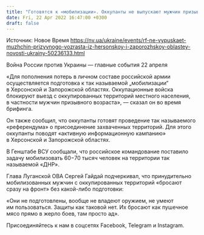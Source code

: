 ```yaml
---
title: "Готовятся к «мобилизации». Оккупанты не выпускают мужчин призывного возраста из Херсонской и Запорожской областей"
date: Fri, 22 Apr 2022 16:47:00 +0300
draft: false
---
```

Источник: Новое Время https://nv.ua/ukraine/events/rf-ne-vypuskaet-muzhchin-prizyvnogo-vozrasta-iz-hersonskoy-i-zaporozhskoy-oblastey-novosti-ukrainy-50236133.html


 Война России против Украины — главные события 22 апреля

«Для пополнения потерь в личном составе российской армии осуществляется подготовка к так называемой „мобилизации“ в Херсонской и Запорожской областях. Оккупационные войска блокируют выезд с оккупированных территорий местного населения, в частности мужчин призывного возраста», — сказал он во время брифинга.

 Он также сообщил, что оккупанты готовят проведение так называемого «референдума» о присоединение захваченных территорий. Для этого оккупанты поводят «активную информационную кампанию» в Херсонской и Запорожской областях.

В Генштабе ВСУ сообщали, что российское командование поставило задачу мобилизовать 60−70 тысяч человек на территории так называемой «ДНР».

Глава Луганской ОВА Сергей Гайдай подчеркивал, что принудительно мобилизованных мужчин с оккупированных территорий «бросают сразу на фронт» без какой-либо подготовки: 

«Они не подготовлены, вообще не владеют оружием, не умеют им пользоваться. Защиты как таковой нет. Их бросают как пушечное мясо прямо в жерло боев, там просто ад».

Присоединяйтесь к нам в соцсетях Facebook, Telegram и Instagram.
